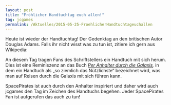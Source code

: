 ```yaml
---
layout: post
title: "Fröhlicher Handtuchtag euch allen!"
tag: jcgames
permalink: /Aktuelles/2015-05-25-FroehlicherHandtuchtageuchallen
---
```


Heute ist wieder der Handtuchtag! Der Gedenktag an den britischen Autor Douglas Adams. Falls ihr nicht wisst was zu tun ist, zitiere ich gern aus Wikipedia:

An diesem Tag tragen Fans des Schriftstellers ein Handtuch mit sich herum. Dies ist eine Reminiszenz an das Buch *[Per Anhalter durch die Galaxis](http://de.wikipedia.org/wiki/Per_Anhalter_durch_die_Galaxis),* in dem ein Handtuch als &bdquo;so ziemlich das Nützlichste&ldquo; bezeichnet wird, was man auf Reisen durch die Galaxis mit sich führen kann.

SpacePirates ist auch durch den Anhalter inspiriert und daher wird auch jcgames den Tag im Zeichen des Handtuchs begehen. Jeder SpacePirates Fan ist aufgerufen das auch zu tun!
